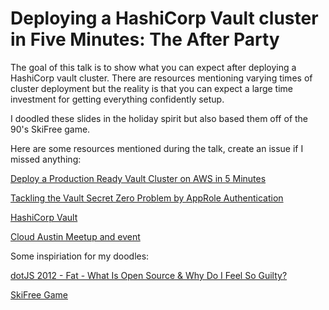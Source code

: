 # Deploying a HashiCorp Vault cluster in Five Minutes: The After Party

The goal of this talk is to show what you can expect after deploying a HashiCorp vault cluster. There are resources mentioning varying times of cluster deployment but the reality is that you can expect a large time investment for getting everything confidently setup.

I doodled these slides in the holiday spirit but also based them off of the 90's SkiFree game.

Here are some resources mentioned during the talk, create an issue if I missed anything:

[Deploy a Production Ready Vault Cluster on AWS in 5 Minutes](https://www.youtube.com/watch?v=0K1b1mT6t8E)

[Tackling the Vault Secret Zero Problem by AppRole Authentication](https://medium.com/hashicorp-engineering/tackling-the-vault-secret-zero-problem-by-approle-authentication-b7a316d73380)

[HashiCorp Vault](https://www.vaultproject.io/)

[Cloud Austin Meetup and event](https://www.meetup.com/CloudAustin/events/pljpfrybcqbtb/)

Some inspiriation for my doodles:

[dotJS 2012 - Fat - What Is Open Source & Why Do I Feel So Guilty? ](https://www.youtube.com/watch?v=UIDb6VBO9os)

[SkiFree Game](https://en.wikipedia.org/wiki/SkiFree)